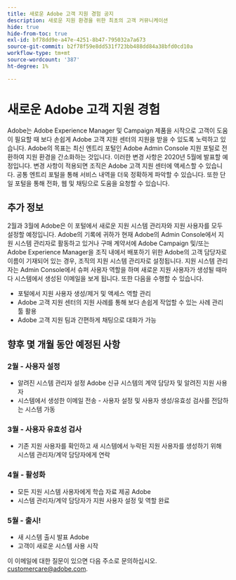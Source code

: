 ```yaml
---
title: 새로운 Adobe 고객 지원 경험 공지
description: 새로운 지원 환경을 위한 최초의 고객 커뮤니케이션
hide: true
hide-from-toc: true
exl-id: bf78dd9e-a47e-4251-8b47-795032a7a673
source-git-commit: b2f78f59e8dd531f723bb488dd84a38bfd0cd10a
workflow-type: tm+mt
source-wordcount: '387'
ht-degree: 1%

---
```


# 새로운 Adobe 고객 지원 경험

Adobe는 Adobe Experience Manager 및 Campaign 제품을 시작으로 고객이 도움이 필요할 때 보다 손쉽게 Adobe 고객 지원 센터의 지원을 받을 수 있도록 노력하고 있습니다. Adobe의 목표는 최신 엔트리 포털인 Adobe Admin Console 지원 포털로 전환하여 지원 환경을 간소화하는 것입니다. 이러한 변경 사항은 2020년 5월에 발표할 예정입니다. 변경 사항이 적용되면 조직은 Adobe 고객 지원 센터에 액세스할 수 있습니다. 공통 엔트리 포털을 통해 서비스 내역을 더욱 정확하게 파악할 수 있습니다. 또한 단일 포털을 통해 전화, 웹 및 채팅으로 도움을 요청할 수 있습니다.

## 추가 정보

2월과 3월에 Adobe은 이 포털에서 새로운 지원 시스템 관리자와 지원 사용자를 모두 설정할 예정입니다. Adobe의 기록에 귀하가 현재 Adobe의 Admin Console에서 지원 시스템 관리자로 활동하고 있거나 구매 계약서에 Adobe Campaign 및/또는 Adobe Experience Manager을 조직 내에서 배포하기 위한 Adobe의 고객 담당자로 이름이 기재되어 있는 경우, 조직의 지원 시스템 관리자로 설정됩니다.
지원 시스템 관리자는 Admin Console에서 슈퍼 사용자 역할을 하며 새로운 지원 사용자가 생성될 때마다 시스템에서 생성된 이메일을 보게 됩니다. 또한 다음을 수행할 수 있습니다.

* 포털에서 지원 사용자 생성/제거 및 액세스 역할 관리
* Adobe 고객 지원 센터의 지원 사례를 통해 보다 손쉽게 작업할 수 있는 사례 관리 툴 활용
* Adobe 고객 지원 팀과 간편하게 채팅으로 대화가 가능

## 향후 몇 개월 동안 예정된 사항

### 2월 - 사용자 설정

* 알려진 시스템 관리자 설정 Adobe 신규 시스템의 계약 담당자 및 알려진 지원 사용자
* 시스템에서 생성한 이메일 전송 - 사용자 설정 및 사용자 생성/유효성 검사를 전담하는 시스템 가동


### 3월 - 사용자 유효성 검사

* 기존 지원 사용자를 확인하고 새 시스템에서 누락된 지원 사용자를 생성하기 위해 시스템 관리자/계약 담당자에게 연락

### 4월 - 활성화

* 모든 지원 시스템 사용자에게 학습 자료 제공 Adobe
* 시스템 관리자/계약 담당자가 지원 사용자 설정 및 역할 완료

### 5월 - 출시!

* 새 시스템 출시 발표 Adobe
* 고객이 새로운 시스템 사용 시작

이 이메일에 대한 질문이 있으면 다음 주소로 문의하십시오. [customercare@adobe.com](mailto:customercare@adobe.com).
